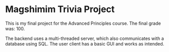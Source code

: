 # Magshimim Trivia Project

This is my final project for the Advanced Principles course.
The final grade was: 100.

The backend uses a multi-threaded server, which also communicates with a database using SQL.
The user client has a basic GUI and works as intended.
